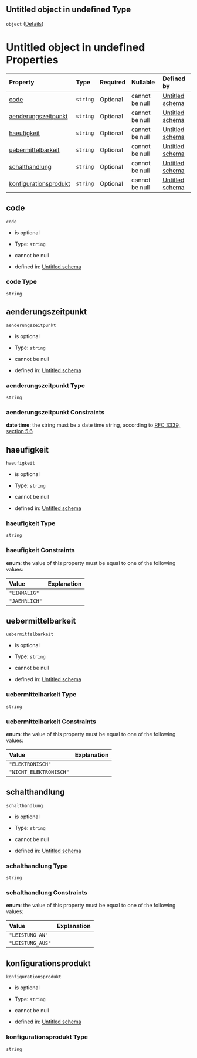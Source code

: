 ## Untitled object in undefined Type

`object` ([Details](schaltzeit.md))

# Untitled object in undefined Properties

| Property                                        | Type     | Required | Nullable       | Defined by                                                                                                                                                                                                       |
| :---------------------------------------------- | :------- | :------- | :------------- | :--------------------------------------------------------------------------------------------------------------------------------------------------------------------------------------------------------------- |
| [code](#code)                                   | `string` | Optional | cannot be null | [Untitled schema](schaltzeit-properties-code.md "https://raw.githubusercontent.com/conuti-gmbh/bo4e-schema/master/schemas/v1/com/Leistungskurve.schema.json#/properties/code")                                   |
| [aenderungszeitpunkt](#aenderungszeitpunkt)     | `string` | Optional | cannot be null | [Untitled schema](schaltzeit-properties-aenderungszeitpunkt.md "https://raw.githubusercontent.com/conuti-gmbh/bo4e-schema/master/schemas/v1/com/Leistungskurve.schema.json#/properties/aenderungszeitpunkt")     |
| [haeufigkeit](#haeufigkeit)                     | `string` | Optional | cannot be null | [Untitled schema](haeufigkeitschaltzeit.md "https://raw.githubusercontent.com/conuti-gmbh/bo4e-schema/master/schemas/v1/enum/HaeufigkeitSchaltzeit.schema.json#/properties/haeufigkeit")                         |
| [uebermittelbarkeit](#uebermittelbarkeit)       | `string` | Optional | cannot be null | [Untitled schema](uebermittelbarkeitschaltzeit.md "https://raw.githubusercontent.com/conuti-gmbh/bo4e-schema/master/schemas/v1/enum/UebermittelbarkeitSchaltzeit.schema.json#/properties/uebermittelbarkeit")    |
| [schalthandlung](#schalthandlung)               | `string` | Optional | cannot be null | [Untitled schema](schalthandlung.md "https://raw.githubusercontent.com/conuti-gmbh/bo4e-schema/master/schemas/v1/enum/Schalthandlung.schema.json#/properties/schalthandlung")                                    |
| [konfigurationsprodukt](#konfigurationsprodukt) | `string` | Optional | cannot be null | [Untitled schema](schaltzeit-properties-konfigurationsprodukt.md "https://raw.githubusercontent.com/conuti-gmbh/bo4e-schema/master/schemas/v1/com/Leistungskurve.schema.json#/properties/konfigurationsprodukt") |

## code



`code`

*   is optional

*   Type: `string`

*   cannot be null

*   defined in: [Untitled schema](schaltzeit-properties-code.md "https://raw.githubusercontent.com/conuti-gmbh/bo4e-schema/master/schemas/v1/com/Leistungskurve.schema.json#/properties/code")

### code Type

`string`

## aenderungszeitpunkt



`aenderungszeitpunkt`

*   is optional

*   Type: `string`

*   cannot be null

*   defined in: [Untitled schema](schaltzeit-properties-aenderungszeitpunkt.md "https://raw.githubusercontent.com/conuti-gmbh/bo4e-schema/master/schemas/v1/com/Leistungskurve.schema.json#/properties/aenderungszeitpunkt")

### aenderungszeitpunkt Type

`string`

### aenderungszeitpunkt Constraints

**date time**: the string must be a date time string, according to [RFC 3339, section 5.6](https://tools.ietf.org/html/rfc3339 "check the specification")

## haeufigkeit



`haeufigkeit`

*   is optional

*   Type: `string`

*   cannot be null

*   defined in: [Untitled schema](haeufigkeitschaltzeit.md "https://raw.githubusercontent.com/conuti-gmbh/bo4e-schema/master/schemas/v1/enum/HaeufigkeitSchaltzeit.schema.json#/properties/haeufigkeit")

### haeufigkeit Type

`string`

### haeufigkeit Constraints

**enum**: the value of this property must be equal to one of the following values:

| Value         | Explanation |
| :------------ | :---------- |
| `"EINMALIG"`  |             |
| `"JAEHRLICH"` |             |

## uebermittelbarkeit



`uebermittelbarkeit`

*   is optional

*   Type: `string`

*   cannot be null

*   defined in: [Untitled schema](uebermittelbarkeitschaltzeit.md "https://raw.githubusercontent.com/conuti-gmbh/bo4e-schema/master/schemas/v1/enum/UebermittelbarkeitSchaltzeit.schema.json#/properties/uebermittelbarkeit")

### uebermittelbarkeit Type

`string`

### uebermittelbarkeit Constraints

**enum**: the value of this property must be equal to one of the following values:

| Value                  | Explanation |
| :--------------------- | :---------- |
| `"ELEKTRONISCH"`       |             |
| `"NICHT_ELEKTRONISCH"` |             |

## schalthandlung



`schalthandlung`

*   is optional

*   Type: `string`

*   cannot be null

*   defined in: [Untitled schema](schalthandlung.md "https://raw.githubusercontent.com/conuti-gmbh/bo4e-schema/master/schemas/v1/enum/Schalthandlung.schema.json#/properties/schalthandlung")

### schalthandlung Type

`string`

### schalthandlung Constraints

**enum**: the value of this property must be equal to one of the following values:

| Value            | Explanation |
| :--------------- | :---------- |
| `"LEISTUNG_AN"`  |             |
| `"LEISTUNG_AUS"` |             |

## konfigurationsprodukt



`konfigurationsprodukt`

*   is optional

*   Type: `string`

*   cannot be null

*   defined in: [Untitled schema](schaltzeit-properties-konfigurationsprodukt.md "https://raw.githubusercontent.com/conuti-gmbh/bo4e-schema/master/schemas/v1/com/Leistungskurve.schema.json#/properties/konfigurationsprodukt")

### konfigurationsprodukt Type

`string`
